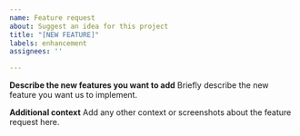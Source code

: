 ```yaml
---
name: Feature request
about: Suggest an idea for this project
title: "[NEW FEATURE]"
labels: enhancement
assignees: ''

---
```


**Describe the new features you want to add**
Briefly describe the new feature you want us to implement.

**Additional context**
Add any other context or screenshots about the feature request here.
